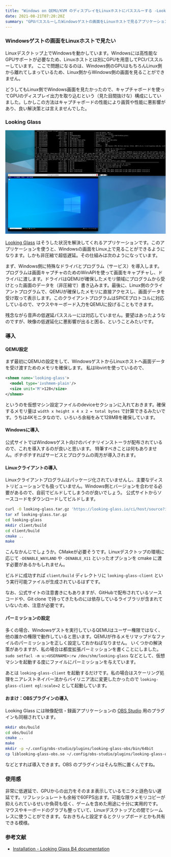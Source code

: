 ```yaml
---
title: "Windows on QEMU/KVM のディスプレイをLinuxホストにパススルーする -Looking Glass-"
date: 2021-08-21T07:20:20Z
summary: "GPUパススルーしたWindowsゲストの画面をLinuxホストで見るアプリケーション Looking Glass の紹介"
---
```


### Windowsゲストの画面をLinuxホストで見たい

Linuxデスクトップ上でWindowsを動かしています。Windowsには高性能なGPUサポートが必要なため、Linuxホストとは別にGPUを用意してPCIパススルーしています。
ここで問題になるのは、Windows側のGPUはもちろんLinux側から離れてしまっているため、Linux側からWindows側の画面を見ることができません。

どうしてもLinux側でWindows画面を見たかったので、キャプチャボードを使ってGPUのディスプレイ出力を取り込むという（見た目間抜けな）構成にしていました。しかしこの方法はキャプチャボードの性能により画質や性能に悪影響があり、良い解決策とは言えませんでした。

### Looking Glass

![the Looking Glass windown and a terminal.](looking-glass-client.png)

[Looking Glass](https://looking-glass.io) はそうした状況を解決してくれるアプリケーションです。このアプリケーションを使うと、Windowsの画面をLinux上で見ることができるようになります。しかも非圧縮で超低遅延。その仕組みは次のようになっています。

まず、Windows側に特殊なドライバとプログラム（サービス）を導入します。プログラムは画面キャプチャのためのWinAPIを使って画面をキャプチャし、ドライバに渡します。ドライバはQEMUが確保したメモリ領域にプログラムから受けとった画面のデータを（非圧縮で）書き込みます。最後に、Linux側のクライアントプログラムで、QEMUが確保したメモリに直接アクセスし、画面データを受け取って表示します。このクライアントプログラムはSPICEプロトコルに対応しているので、マウスやキーボード入力をQEMUに投げることもできます。

残念ながら音声の低遅延パススルーには対応していません。要望はあったようなのですが、映像の低遅延化に悪影響が出ると困る、ということみたいです。

### 導入
#### QEMU設定

まず最初にQEMUの設定をして、WindowsゲストからLinuxホストへ画面データを受け渡すためのメモリを確保します。
私はlibvirtを使っているので、

```xml
<shmem name='looking-glass'>
  <model type='ivshmem-plain'/>
  <size unit='M'>128</size>
</shmem>
```

というのを仮想マシン設定ファイルのdeviceセクションに入れておきます。確保するメモリ量は `width x height x 4 x 2 = total bytes` で計算できるみたいです。うちは4Kモニタなので、いろいろ余裕をみて128MBを確保しています。

#### Windowsに導入

公式サイトではWindowsゲスト向けのバイナリインストーラが配布されているので、これを導入するのが良いと思います。
特筆すべきことは何もありません。ポチポチすればサービスとプログラムの両方が導入されます。

#### Linuxクライアントの導入

Linuxクライアントプログラムはパッケージ化されていませんし、主要なディストリビューションでも扱っていません。Windows側とバージョンを合わせる必要があるので、自前でビルドしてしまうのが良いでしょう。
公式サイトからソースコードをダウンロードしてビルドします。

```sh
curl -O looking-glass.tar.gz 'https://looking-glass.io/ci/host/source?id=stable'
tar xf looking-glass.tar.gz
cd looking-glass
mkdir client/build
cd client/build
cmake ..
make
```

こんなかんじでしょうか。CMakeが必要そうです。Linuxデスクトップの環境に応じて `-DENABLE_WAYLAND` や `-DENABLE_X11` といったオプションを cmake に渡す必要があるかもしれません。

ビルドに成功すれば `client/build` ディレクトリに `looking-glass-client` という実行可能ファイルが生成されているはずです。

なお、公式サイトの注意書きにもありますが、GitHubで配布されているソースコードや、Git clone で持ってきたものには依存しているライブラリが含まれていないため、注意が必要です。

#### パーミッションの設定

多くの場合、Windowsゲストを実行しているQEMUはユーザー権限ではなく、他の誰かの権限で動作していると思います。QEMUが作るメモリマップドなファイルのパーミッションを正しく設定しておかねばなりません。
いくつかの解決策がありますが、私の場合は都度拡張パーミッションを書くことにしました。
`sudo setfacl -m u:<USERNAME>:rw /dev/shm/looking-glass`
などとして、仮想マシンを起動する度にファイルにパーミッションを与えています。

あとは `looking-glass-client` を起動するだけです。私の場合はスケーリング処理をニアレストネイバー法からバイリニア法に変更したかったので `looking-glass-client egl:scale=2` として起動しています。

#### おまけ：OBSプラグインの導入

Looking Glass には映像配信・録画アプリケーションの [OBS Studio](https://obsproject.com) 用のプラグインも同梱されています。

```sh
mkdir obs/build
cd obs/build
cmake ..
make
mkdir -p ~/.config/obs-studio/plugins/looking-glass-obs/bin/64bit
cp liblooking-glass-obs.so ~/.config/obs-studio/plugins/looking-glass-obs/bin/64bit/liblooking-glass-obs.so
```

などとすれば導入できます。OBS のプラグインはそんな所に置くんですね。

### 使用感

非常に低遅延で、GPUからの出力をそのまま表示しているモニタと遜色ない遅延です。リフレッシュレートも余裕で60FPS出ます。可能な限りメモリコピーが抑えられているせいか負荷も低く、ゲームを含めた用途に十分に実用的です。
マウスやキーボードのグラブも整っていて、Linuxデスクトップとの間でシームレスに使うことができます。なおきちんと設定するとクリップボードとかも共有できる模様。

### 参考文献

- [Installation - Looking Glass B4 documentation](https://looking-glass.io/docs/stable/install/)
